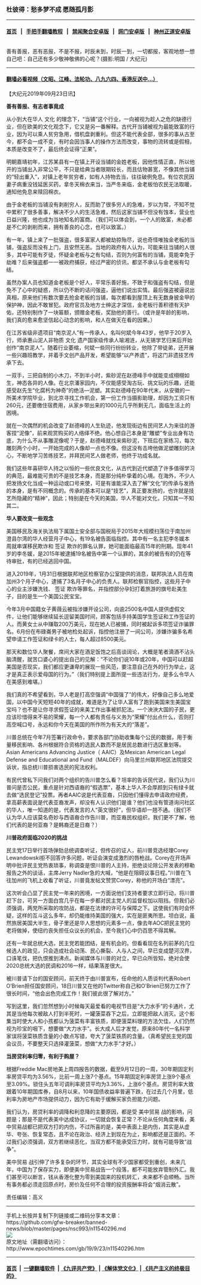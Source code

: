 ### 杜彼得：愁多梦不成 愿随孤月影
------------------------

#### [首页](https://github.com/gfw-breaker/banned-news/blob/master/README.md) &nbsp;&nbsp;|&nbsp;&nbsp; [手把手翻墙教程](https://github.com/gfw-breaker/guides/wiki) &nbsp;&nbsp;|&nbsp;&nbsp; [禁闻聚合安卓版](https://github.com/gfw-breaker/bn-android) &nbsp;&nbsp;|&nbsp;&nbsp; [网门安卓版](https://github.com/oGate2/oGate) &nbsp;&nbsp;|&nbsp;&nbsp; [神州正道安卓版](https://github.com/SzzdOgate/update) 



<div><img alt="" class="aligncenter wp-post-image" src="http://i.epochtimes.com/assets/uploads/2010/03/0905301714371892_1-600x400.jpg"/>
<div class="red16 caption">
 <p>
  善有善报，恶有恶报，不是不报，时辰未到，时辰一到，一切都报，客观地想一想自己吧：自己还有多少敬神敬佛的心呢？(摄影:明国 / 大纪元)
 </p>
</div>
</div><hr/>

#### [翻墙必看视频（文昭、江峰、法轮功、八九六四、香港反送中...）](https://github.com/gfw-breaker/banned-news/blob/master/pages/links.md)

<div><p>
 【大纪元2019年09月23日讯】
</p>
<p>
 <strong>
  善有善报、有志者事竟成
 </strong>
</p>
<p>
 从小到大在华人
 <ok href="http://www.epochtimes.com/gb/tag/%E6%96%87%E5%8C%96.html">
  文化
 </ok>
 的理念下，“当铺”这个行业，一向被视为趁人之危的缺德行业，但在欧美的文化观念下，它又是另一番解释。古代开当铺被视为最能致富的行业，因为可以乘人贫穷急用，借机盘剥重利。但这不能代表全部，很多的事从古至今，都不会一成不变，有时会因当事人的操作方法而改变，事物的流转或是假相，本质是改变不了，最后终会证得“正果”。
</p>
<p>
 明朝嘉靖初年，江苏某县有一在镇上开设当铺的金姓老板，因他性情正直，所以他开的当铺出入非常公平，不只是给典当者限期较长，而且估物甚宽，不像其他当铺的“轻出重入”，对镇上老年贫穷者，如有人持物去当，往往破例免息。有位农民因妻子病重没钱延医买药，拿冬天棉衣来当，当严冬来临，金老板怕农民无法取暖，通知他免息来赎回棉衣。
</p>
<p>
 由于金老板的当铺没有剥削穷人，反而助了很多穷人的急难，岁以为常，不知不觉中累积了很多善事，解决不少人的生活急难，然后这家当铺不但没有蚀本，营业也日益兴隆，他也成为当地知名的富商。（我们可以体会到，一个人的致富，未必都是不仁的剥削而来，拥有善良的心念，也可以致富。）
</p>
<p>
 有一年，镇上来了一批强盗，很多富家人都被劫掠殆尽，说也奇怪唯独金老板的当铺，强盗反而没有上门，且安然无恙。当地的政府有人认为，可能来往当铺的人很多，其中可能有歹徒，怀疑金老板与之有勾结，否则为何富有的当铺，竟能幸免于劫难？后来强盗都一一被政府捕获，经过严密的侦讯，都坚不承认与金老板有勾结。
</p>
<p>
 虽然办案人员也知道金老板是个好人，平常乐善好施，不致于和强盗有勾结，但是免不了心中的疑惑，所以仍不断的诘问强盗，逼他们说出实情。最后强盗被逼说出真相，原来他们有数次要去抢金老板的当铺，每次都看到屋顶上有无数身披金甲的保护神，因此不敢冒犯。政府官员及地方士绅这才深信，金老板行善积德有天护佑，还特别制作了一块匾额，颁赠金老板，奖励他的善行。（或许是年龄的影响，我们真的愈来愈坚信起心动念的影响，和人在做天在看的因果。）
</p>
<p>
 在江苏省级非遗项目“南京泥人”有一传承人，名叫何斌今年43岁，他早于20岁入行，师承惠山泥人非物质
 <ok href="http://www.epochtimes.com/gb/tag/%E6%96%87%E5%8C%96.html">
  文化
 </ok>
 遗产国家级传承人喻湘涟，从无锡学艺归来后开始创作“南京泥人”。随着行业萎缩，何斌一些同行纷纷转业，他除了带徒弟，还开展一些兴趣班教学，并着手文创产品开发，希望能够“以产养遗”，将这门非遗技艺传承下去。
</p>
<p>
 一双手，三把自制的小木刀，不到半小时，紫砂泥在赵德峰手中就能变成栩栩如生，神态各异的人像。在北京潘家园内，不仅能感受淘古玩、挑文玩的乐趣，还能感受赵先生“化腐杇为神奇”的绝活—泥塑。其实赵德峰在90年代末，从安徽的一所美术学院毕业，到北京寻找工作机会，第一份工作当摄影助理，却因为工资只有260元，还要缴住宿费用，从家乡带出来的1000元几乎所剩无几，面临生活上的困境。
</p>
<p>
 就在一次偶然的机会改变了赵德峰的人生轨迹，他发现街边有民间艺人为来往的游客捏“泥像”，前来观赏购买的人络绎不绝。他心想自己本身是“雕塑”专业出身有功底，为什么不从事雕泥像呢？于是，赵德峰就找来紫砂泥，下班后在家练习，每次雕刻两个小时，一开始完成的人像却一点也不像。但这没有击垮他做泥塑雕刻的决心，不断地学习苦练技艺，并拜民间艺人做老师，他终于功成名就。
</p>
<p>
 我们这些年喜研华人持之以恒的一些优良文化，从古代到近代塑造了许多值得学习的典范，最难能可贵的不是技艺本身，而是那分纯朴挚着的心境。在海外，不少人把发扬文化当成一种运动或口号来使，可是有谁能深入去了解“文化”的传承与发扬的本身，是有不同概念的。传承的基本可以是“技艺”，真正要发扬的，也许就是技艺所隐藏的“精神”，因此；特别是在今天的美国，华人不能对文化，只知其一不知其二。
</p>
<p>
 <strong>
  华人要改变一些观念
 </strong>
</p>
<p>
 美国移民及海关执法局下属国土安全部与国税局于2015年大规模扫荡位于南加州澄县尔湾的华人经营月子中心，有19名被告面临指控。其中有一名主犯李冬媛本周就串谋移民欺诈和
 <ok href="http://www.epochtimes.com/gb/tag/%E7%AD%BE%E8%AF%81.html">
  签证
 </ok>
 欺诈的罪名认罪，她可能面临最高15年的刑期。现年41岁的李冬媛，是2015年被逮捕19名被告中第一个认罪的，其余的被告有的仍在等待审批，有的已经逃回中国。
</p>
<p>
 进入2019年，1月31日根据联邦地区检察官办公室提供的消息，联邦执法人员在南加州3个月子中心，逮捕了3名月子中心的负责人。联邦检察官指控，这些月子中心的业主涉嫌洗钱、
 <ok href="http://www.epochtimes.com/gb/tag/%E7%AD%BE%E8%AF%81.html">
  签证
 </ok>
 欺诈等罪名，并指控部分孕妇打着旅游的旗号赴美生子，目的是生一个美国公民宝宝。
</p>
<p>
 今年3月中国籍女子黄薇云被指涉嫌开设公司，向逾2500名中国人提供虚假文件，让他们能够继续延长逗留美国时间，顾客包括手持美国学生签证和工作签证的人。而黄女士从中赚取200万美元，现在她人已被捕，同时被起诉多项签证诈骗罪名。6月份在布碌崙男子被地检处起诉，指控他注册了一间公司，涉嫌诈骗多名希望申请工作签证和绿卡的人士，每人超过8500美元。
</p>
<p>
 那天和数位华人聚餐，席间大家在酒足饭饱之后高谈阔论，大概是笔者滴酒不沾头脑清醒，就苦口婆心的提出自己的见解：“不论你们说10年或20年，中国可以赶超美国是否现实，我们都应更谦卑的展现一些风范，要注意自己在外的行为举止，这才是真正表示爱母国的行为。”（我们特别提上面所提一些违法行为，是多么令华人在美感到难堪。）
</p>
<p>
 我们真的不希望看到，华人老是打高空强调“中国强了”的伟大，好像自己多么地爱国，以中国今天短短40年的成就，难道是为了让华人富有了跑到美国来生美国宝宝吗？也不是让你寻求假签证的来美工作出事被抓犯法。一个泱泱大国的子民，更应该珍惜得来不易的荣耀，每一个人都有责任与义务为“荣耀”付出点什么，否则打高空喊口号，永远和你今天在美国的所作所为有天大的“落差”。
</p>
<p>
 川普总统在今年7月签署行政命令，要求各部门协助收集每个公民的数据，用于衡量移民影响、各州根据符合资格的选民人数而不是居民总数进行选区重划等。Asian Americans Advancing Justice（ AAIC）及Mexican American Legal Defense and Educational and Fund（MALDEF）向马里兰州联邦地区法院提交诉状，指总统川普损害选民的宪法权利。
</p>
<p>
 有民代曾私下问我们对两个组织的告川普怎么看？坦率的告诉民代说，我们认为川普问是否公民，重点是针对西语裔的“假选票”，基本上华人不会厚颜到只有绿卡就去做“选民登记”投票。再者AAIC说是代表亚裔，只因他们懂得去申请政府经费，拿高薪表面说是代表亚裔发声，却没有人认识他们是谁？他们也没有管道询问社区的华人，唯一知道的是，代表发言的人“英文很好”，但华语却一翘不通。（我们不认为华人应该莫名奇妙与西语裔合作告川普，而亚裔民权组织，我们更不了解，他们代表的是何亚裔？是韩裔还是日裔？）
</p>
<p>
 <strong>
  川普政府面临2020的挑战
 </strong>
</p>
<p>
 民主党17日举行首场弹劾总统调查听证，但传召的证人，前川普竞选经理Corey Lewandowski拒不回答许多问题，听证会演变成激烈的唇枪战。Corey在开场声明中批评民主党热衷琐事，称调查是恨川普的人主持，拒绝谈论除公开发表的穆勒报告之外的谈话，主席Jerry Nadler急的大喊，“他是在阻碍议事日程。”川普在飞往加州的飞机上收看了听证，川普竟发帖文赞赏Corey，称他的开场白“漂亮”。
</p>
<p>
 这次听会凸显了民主党一年来的困境，一方面说他们支持者要求立即行动，将川普赶下台，可另一方面白宫几乎在每一步都对民主党人的监督权加以阻挡。但我们必须强调，两党所采取的攻防战，都是在法律的许可与保障之下。这使我们有时会怀疑，这样的互斗这么多年，却仍能维持美国的强大，实在是匪夷所思。坦白说，虽然旅居美国大半生，骨子里还是华人思想的元素多一点，像去年AOC把民主党的老将做掉，使纽约丧失担任众议长的机会，至今我们心中仍百思不得其解。
</p>
<p>
 还有一年就总统大选，民主党若能团结，是有机会的。但看看现在名列前茅的几位候选人的政见，只会造成社会动荡、民心撕裂、人与人之间，早已变成楚河汉界，口诛笔伐，把仇恨推到沸点。新闻媒体与川普的对立，早已众所皆知，绝对会使2020总统大选的民调和2016一样，结果落差很大。
</p>
<p>
 被川普请下台的国安顾问，前天终于由川普宣布，任命他的人质谈判代表Robert O’Brien担任国安顾问，18日川普又在他的Twitter称自己和O’Brien已努力工作了很长时间，“他会出色完成工作！我们彼此很了解对方。”
</p>
<p>
 写到这里，我们忽然想到小时候每天最爱看的电视节目是“大力水手”的卡通片，尤其是当他每次被敌人打到半死时，一罐菠菜吞下之后，立即能把敌人消灭。这个影集当时使大人和小孩都认为菠菜有丰富铁质，即便菠菜料理的方法欠佳，人们仍然视为珍宝的咽下，想要做“大力水手”。长大成人后才发觉，原来80年代一名科学家误将菠菜铁质含量的小数点写错，夸大了菠菜铁质的含量。（真希望民主党的国会议员，不要整天只选择灌菠菜，想做“大力水手”才好。）
</p>
<p>
 <strong>
  当房贷利率归零，有利于购屋？
 </strong>
</p>
<p>
 根据Freddie Mac房地美上周四报告的数据，截至9月12日的一周，30年期固定利率房贷平均为3.56%，比前一周上涨7个基点。15年期固定利率房贷上涨9个基点至3.09%。锁住头五年可调利率房贷平均为3.36%，上涨6个基点。房贷利率大致跟着10年期国库券，自8月以来，10年国债收益率普遍下跌，在过去几个月里，低利率为房地产市场提供动力，因为它有助于缓解买家负担能力问题。
</p>
<p>
 我们认为，房贷利率的调降和利息降的主要原因，都是受
 <ok href="http://www.epochtimes.com/gb/tag/%E7%BE%8E%E4%B8%AD%E8%B4%B8%E6%98%93.html">
  美中贸易
 </ok>
 战的影响，问题是；那是不是代表美中达成协议，一切就会恢复正常？不论从任何角度来看，美中贸易战都已把双方打的内伤，不过所喜的是，美中表面上是内伤，其实是从虚华、夸张、恢复常态，且不论在政治、经济上到现在为止，影响都还是正面的。不过我们必须强调，双方若继续恶化，当双方都不能承受压力时，就有可能导致“战争”。
</p>
<p>
 <ok href="http://www.epochtimes.com/gb/tag/%E7%BE%8E%E4%B8%AD%E8%B4%B8%E6%98%93.html">
  美中贸易
 </ok>
 战引伸了许多复杂的环节，其实全球有不少国家都受到重创，未来几年，中国为了保存实力，即便美中贸易战告一个段落，都不可能放弃管制外汇。我们甚至可以断言，钱从香港化整为零到美国来的投机转汇，未来都不会顺畅。当所有事务都必须走回原点时，房价及任何不合理的投资报酬率将会“烟消云散”。
</p>
<p>
 责任编辑：高义
</p>
</div>
<hr/>
手机上长按并复制下列链接或二维码分享本文章：<br/>
https://github.com/gfw-breaker/banned-news/blob/master/pages/nsc993/n11540296.md <br/>
<a href='https://github.com/gfw-breaker/banned-news/blob/master/pages/nsc993/n11540296.md'><img src='https://github.com/gfw-breaker/banned-news/blob/master/pages/nsc993/n11540296.md.png'/></a> <br/>
原文地址（需翻墙访问）：http://www.epochtimes.com/gb/19/9/23/n11540296.htm


------------------------
#### [首页](https://github.com/gfw-breaker/banned-news/blob/master/README.md) &nbsp;|&nbsp; [一键翻墙软件](https://github.com/gfw-breaker/nogfw/blob/master/README.md) &nbsp;| [《九评共产党》](https://github.com/gfw-breaker/9ping.md/blob/master/README.md#九评之一评共产党是什么) | [《解体党文化》](https://github.com/gfw-breaker/jtdwh.md/blob/master/README.md) | [《共产主义的终极目的》](https://github.com/gfw-breaker/gczydzjmd.md/blob/master/README.md)


<img src='http://gfw-breaker.win/banned-news/pages/nsc993/n11540296.md' width='0px' height='0px'/>